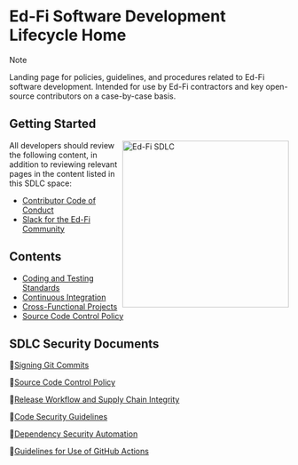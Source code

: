 # Ed-Fi Software Development Lifecycle Home

> [!NOTE]
> Landing page for policies, guidelines, and procedures related to Ed-Fi software development. Intended for use by Ed-Fi contractors and key open-source contributors on a case-by-case basis.

## Getting Started

<img alt="Ed-Fi SDLC"
src= "https://edfi.atlassian.net/wiki/download/thumbnails/19333125/SDLC_-_Software_Development_Life_Cycle-351170354.jpg?version=1&modificationDate=1665094611967&cacheVersion=1&api=v2&width=248&height=250"
align=right width=300>

All developers should review the following content, in addition to reviewing relevant pages in the content listed in this SDLC space:

- [Contributor Code of Conduct](https://edfi.atlassian.net/wiki/spaces/ETKB/pages/20875353/Contributor+Code+of+Conduct)
- [Slack for the Ed-Fi Community](https://edfi.atlassian.net/wiki/spaces/ETKB/pages/20875301/Slack+for+the+Ed-Fi+Community)

## Contents

- [Coding and Testing Standards](Coding.and.Testing.Standards/README.md)
- [Continuous Integration](#)
- [Cross-Functional Projects](#)
- [Source Code Control Policy](#)

## SDLC Security Documents

:blue_book:[Signing Git Commits](https://edfi.atlassian.net/wiki/spaces/ETKB/pages/20875476/Signing+Git+Commits>)

:blue_book:[Source Code Control Policy](https://edfi.atlassian.net/wiki/spaces/SDLC/pages/19334813/Source+Code+Control+Policy)

:blue_book:[Release Workflow and Supply Chain Integrity](https://edfi.atlassian.net/wiki/spaces/SDLC/pages/19334698/Release+Workflow+and+Supply+Chain+Integrity)

:blue_book:[Code Security Guidelines](https://edfi.atlassian.net/wiki/spaces/SDLC/pages/19334579/Code+Security+Guidelines)

:blue_book:[Dependency Security Automation](https://edfi.atlassian.net/wiki/spaces/SDLC/pages/19334569/Dependency+Security+Automation)

:blue_book:[Guidelines for Use of GitHub Actions](https://edfi.atlassian.net/wiki/spaces/SDLC/pages/19334563/Guidelines+for+Use+of+GitHub+Actions)
